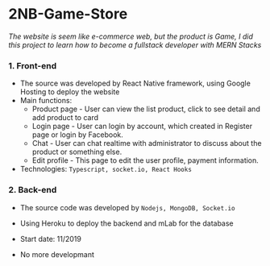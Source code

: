 # 2NB-Game-Store

_The website is seem like e-commerce web, but the product is Game, I did this project to learn how to become a fullstack developer with MERN Stacks_

### 1. Front-end
- The source was developed by React Native framework, using Google Hosting to deploy the website
- Main functions: 
    - Product page - User can view the list product, click to see detail and add product to card
    - Login page - User can login by account, which created in Register page or login by Facebook.
    - Chat - User can chat realtime with administrator to discuss about the product or something else.
    - Edit profile - This page to edit the user profile, payment information.
- Technologies: `Typescript, socket.io, React Hooks`

### 2. Back-end
- The source code was developed by `Nodejs, MongoDB, Socket.io`
- Using Heroku to deploy the backend and mLab for the database


- Start date: 11/2019
- No more developmant
